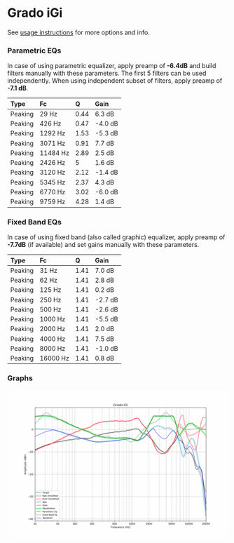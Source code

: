 # Grado iGi
See [usage instructions](https://github.com/jaakkopasanen/AutoEq#usage) for more options and info.

### Parametric EQs
In case of using parametric equalizer, apply preamp of **-6.4dB** and build filters manually
with these parameters. The first 5 filters can be used independently.
When using independent subset of filters, apply preamp of **-7.1 dB**.

| Type    | Fc       |    Q | Gain    |
|:--------|:---------|:-----|:--------|
| Peaking | 29 Hz    | 0.44 | 6.3 dB  |
| Peaking | 426 Hz   | 0.47 | -4.0 dB |
| Peaking | 1292 Hz  | 1.53 | -5.3 dB |
| Peaking | 3071 Hz  | 0.91 | 7.7 dB  |
| Peaking | 11484 Hz | 2.89 | 2.5 dB  |
| Peaking | 2426 Hz  | 5    | 1.6 dB  |
| Peaking | 3120 Hz  | 2.12 | -1.4 dB |
| Peaking | 5345 Hz  | 2.37 | 4.3 dB  |
| Peaking | 6770 Hz  | 3.02 | -6.0 dB |
| Peaking | 9759 Hz  | 4.28 | 1.4 dB  |

### Fixed Band EQs
In case of using fixed band (also called graphic) equalizer, apply preamp of **-7.7dB**
(if available) and set gains manually with these parameters.

| Type    | Fc       |    Q | Gain    |
|:--------|:---------|:-----|:--------|
| Peaking | 31 Hz    | 1.41 | 7.0 dB  |
| Peaking | 62 Hz    | 1.41 | 2.8 dB  |
| Peaking | 125 Hz   | 1.41 | 0.2 dB  |
| Peaking | 250 Hz   | 1.41 | -2.7 dB |
| Peaking | 500 Hz   | 1.41 | -2.6 dB |
| Peaking | 1000 Hz  | 1.41 | -5.5 dB |
| Peaking | 2000 Hz  | 1.41 | 2.0 dB  |
| Peaking | 4000 Hz  | 1.41 | 7.5 dB  |
| Peaking | 8000 Hz  | 1.41 | -1.0 dB |
| Peaking | 16000 Hz | 1.41 | 0.8 dB  |

### Graphs
![](./Grado%20iGi.png)